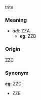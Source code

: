 trite
### Meaning
+ _adj_: ZZA
    + __eg__: ZZB

### Origin

ZZC

### Synonym

__eg__: ZZD

+ ZZE


